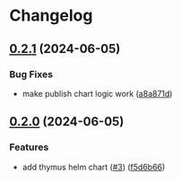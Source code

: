 # Changelog

## [0.2.1](https://github.com/carbynestack/thymus/compare/chart-v0.2.0...chart-v0.2.1) (2024-06-05)


### Bug Fixes

* make publish chart logic work ([a8a871d](https://github.com/carbynestack/thymus/commit/a8a871d14ef5cb594a1cf17a726464e64b0805e5))

## [0.2.0](https://github.com/carbynestack/thymus/compare/chart-v0.1.0...chart-v0.2.0) (2024-06-05)


### Features

* add thymus helm chart ([#3](https://github.com/carbynestack/thymus/issues/3)) ([f5d6b66](https://github.com/carbynestack/thymus/commit/f5d6b6667c0ab9ae81306b7f56b25647dc97b09a))
